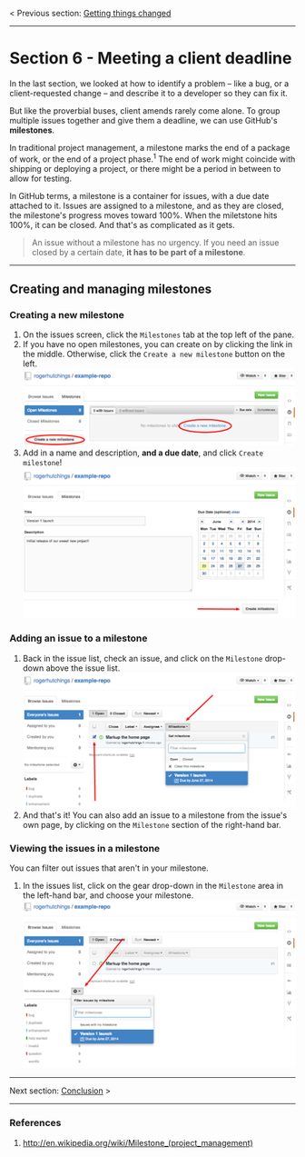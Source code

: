 < Previous section: [Getting things changed](https://github.com/rogerhutchings/github-for-account-managers/blob/markdown/s5_getting_changes.md)

---

# Section 6 - Meeting a client deadline

In the last section, we looked at how to identify a problem &ndash; like a bug, or a client-requested change &ndash; and describe it to a developer so they can fix it.

But like the proverbial buses, client amends rarely come alone. To group multiple issues together and give them a deadline, we can use GitHub's __milestones__.

In traditional project management, a milestone marks the end of a package of work, or the end of a project phase.<sup>1</sup> The end of work might coincide with shipping or deploying a project, or there might be a period in between to allow for testing.

In GitHub terms, a milestone is a container for issues, with a due date attached to it. Issues are assigned to a milestone, and as they are closed, the milestone's progress moves toward 100%. When the miletstone hits 100%, it can be closed. And that's as complicated as it gets.

> An issue without a milestone has no urgency. If you need an issue closed by a certain date, __it has to be part of a milestone__.

---

## Creating and managing milestones

### Creating a new milestone

1. On the issues screen, click the `Milestones` tab at the top left of the pane.
2. If you have no open milestones, you can create on by clicking the link in the middle. Otherwise, click the `Create a new milestone` button on the left.
    ![](https://raw.githubusercontent.com/rogerhutchings/github-for-account-managers/section-6/images/s6_1.png)
3. Add in a name and description, __and a due date__, and click `Create milestone`!
    ![](https://raw.githubusercontent.com/rogerhutchings/github-for-account-managers/section-6/images/s6_2.png)

### Adding an issue to a milestone

1. Back in the issue list, check an issue, and click on the `Milestone` drop-down above the issue list.
    ![](https://raw.githubusercontent.com/rogerhutchings/github-for-account-managers/section-6/images/s6_3.png)
2. And that's it! You can also add an issue to a milestone from the issue's own page, by clicking on the `Milestone` section of the right-hand bar.

### Viewing the issues in a milestone

You can filter out issues that aren't in your milestone.

1. In the issues list, click on the gear drop-down in the `Milestone` area in the left-hand bar, and choose your milestone.
    ![](https://raw.githubusercontent.com/rogerhutchings/github-for-account-managers/section-6/images/s6_4.png)

---

Next section: [Conclusion](https://github.com/rogerhutchings/github-for-account-managers/blob/markdown/s7_conclusion.md) >

---

### References
1. http://en.wikipedia.org/wiki/Milestone_(project_management)
